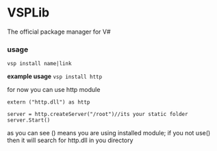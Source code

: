 # VSPLib
The official package manager for V#

### usage
`vsp install name|link`

**example usage**
`vsp install http`

for now you can use http module

```
extern ("http.dll") as http

server = http.createServer("/root")//its your static folder
server.Start()
```

as you can see () means you are using installed module; if you not use() then it will search for http.dll in you directory